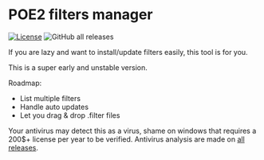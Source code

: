 # POE2 filters manager

[![License](https://img.shields.io/badge/License-BSD_3--Clause-blue.svg?style=for-the-badge)](https://opensource.org/licenses/BSD-3-Clause) 
![GitHub all releases](https://img.shields.io/github/downloads/vasilvestre/poe2-filters-manager/total?style=for-the-badge)

If you are lazy and want to install/update filters easily, this tool is for you.

This is a super early and unstable version.

Roadmap:
- List multiple filters
- Handle auto updates
- Let you drag & drop .filter files

Your antivirus may detect this as a virus, shame on windows that requires a 200$+ license per year to be verified.
Antivirus analysis are made on [all releases](https://github.com/vasilvestre/poe2-filters-manager/actions/workflows/virus-total.yml).
